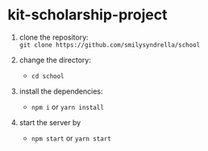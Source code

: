 # kit-scholarship-project

1. clone the repository:<br/>
   `git clone https://github.com/smilysyndrella/school`

2. change the directory:<br/>
   - `cd school`

3. install the dependencies:
   - `npm i` or `yarn install`

4. start the server by 
   - `npm start` or `yarn start`
